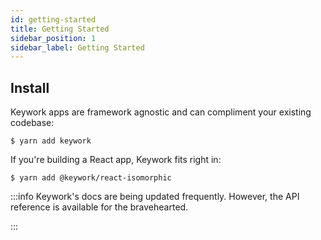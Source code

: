 ```yaml
---
id: getting-started
title: Getting Started
sidebar_position: 1
sidebar_label: Getting Started
---
```


## Install

Keywork apps are framework agnostic and can compliment your existing codebase:

```shell title=Run in the root of your Cloudflare Worker project.
$ yarn add keywork
```

If you're building a React app, Keywork fits right in:

```shell title=Run in the root of your Cloudflare Worker project.
$ yarn add @keywork/react-isomorphic
```

:::info
Keywork's docs are being updated frequently.
However, the API reference is available for the bravehearted.

:::
